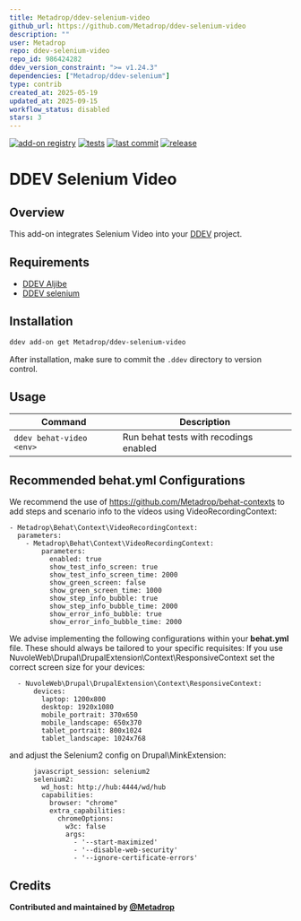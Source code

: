 ```yaml
---
title: Metadrop/ddev-selenium-video
github_url: https://github.com/Metadrop/ddev-selenium-video
description: ""
user: Metadrop
repo: ddev-selenium-video
repo_id: 986424282
ddev_version_constraint: ">= v1.24.3"
dependencies: ["Metadrop/ddev-selenium"]
type: contrib
created_at: 2025-05-19
updated_at: 2025-09-15
workflow_status: disabled
stars: 3
---
```


[![add-on registry](https://img.shields.io/badge/DDEV-Add--on_Registry-blue)](https://addons.ddev.com)
[![tests](https://github.com/Metadrop/ddev-selenium-video/actions/workflows/tests.yml/badge.svg?branch=main)](https://github.com/Metadrop/ddev-selenium-video/actions/workflows/tests.yml?query=branch%3Amain)
[![last commit](https://img.shields.io/github/last-commit/Metadrop/ddev-selenium-video)](https://github.com/Metadrop/ddev-selenium-video/commits)
[![release](https://img.shields.io/github/v/release/Metadrop/ddev-selenium-video)](https://github.com/Metadrop/ddev-selenium-video/releases/latest)

# DDEV Selenium Video

## Overview

This add-on integrates Selenium Video into your [DDEV](https://ddev.com/) project.

## Requirements
- [DDEV Aljibe](https://www.github.com/metadrop/ddev-aljibe)
- [DDEV selenium](https://www.github.com/metadrop/ddev-selenium)

## Installation

```bash
ddev add-on get Metadrop/ddev-selenium-video
```

After installation, make sure to commit the `.ddev` directory to version control.

## Usage

| Command                       | Description                            |
|-------------------------------|----------------------------------------|
| `ddev behat-video <env>`      | Run behat tests with recodings enabled |


## Recommended behat.yml Configurations
We recommend the use of https://github.com/Metadrop/behat-contexts to add steps and scenario info to the vídeos using VideoRecordingContext:
```
- Metadrop\Behat\Context\VideoRecordingContext:
  parameters:
    - Metadrop\Behat\Context\VideoRecordingContext:
        parameters:
          enabled: true
          show_test_info_screen: true
          show_test_info_screen_time: 2000
          show_green_screen: false
          show_green_screen_time: 1000
          show_step_info_bubble: true
          show_step_info_bubble_time: 2000
          show_error_info_bubble: true
          show_error_info_bubble_time: 2000
```


We advise implementing the following configurations within your **behat.yml** file. These should always be tailored to your specific requisites:
If you use NuvoleWeb\Drupal\DrupalExtension\Context\ResponsiveContext set the correct screen size for your devices:
```
  - NuvoleWeb\Drupal\DrupalExtension\Context\ResponsiveContext:
      devices:
        laptop: 1200x800
        desktop: 1920x1080
        mobile_portrait: 370x650
        mobile_landscape: 650x370
        tablet_portrait: 800x1024
        tablet_landscape: 1024x768
```

and adjust the Selenium2 config on Drupal\MinkExtension:
```
      javascript_session: selenium2
      selenium2:
        wd_host: http://hub:4444/wd/hub
        capabilities:
          browser: "chrome"
          extra_capabilities:
            chromeOptions:
              w3c: false
              args:
                - '--start-maximized'
                - '--disable-web-security'
                - '--ignore-certificate-errors'
```

## Credits

**Contributed and maintained by [@Metadrop](https://github.com/Metadrop)**
